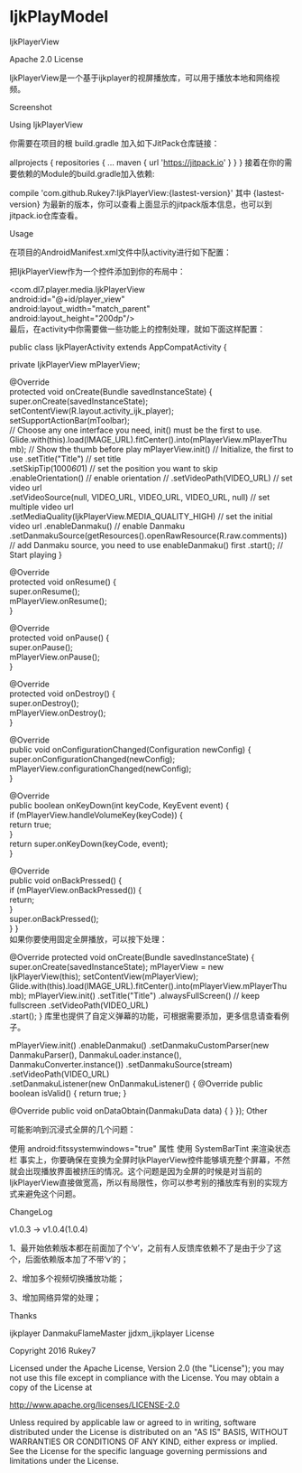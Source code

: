# IjkPlayModel

IjkPlayerView

Apache 2.0 License 

IjkPlayerView是一个基于ijkplayer的视屏播放库，可以用于播放本地和网络视频。

Screenshot



Using IjkPlayerView

你需要在项目的根 build.gradle 加入如下JitPack仓库链接：

allprojects {
repositories {
...
maven { url 'https://jitpack.io' }
}
}
接着在你的需要依赖的Module的build.gradle加入依赖:

compile 'com.github.Rukey7:IjkPlayerView:{lastest-version}'
其中 {lastest-version} 为最新的版本，你可以查看上面显示的jitpack版本信息，也可以到jitpack.io仓库查看。

Usage

在项目的AndroidManifest.xml文件中队activity进行如下配置：

<activity  
android:name=".IjkPlayerActivity"  
android:configChanges="orientation|keyboardHidden|screenSize"/>
把IjkPlayerView作为一个控件添加到你的布局中：

<com.dl7.player.media.IjkPlayerView  
android:id="@+id/player_view"  
android:layout_width="match_parent"  
android:layout_height="200dp"/>  
最后，在activity中你需要做一些功能上的控制处理，就如下面这样配置：

public class IjkPlayerActivity extends AppCompatActivity {  

private IjkPlayerView mPlayerView;  

@Override  
protected void onCreate(Bundle savedInstanceState) {  
super.onCreate(savedInstanceState);  
setContentView(R.layout.activity_ijk_player);  
setSupportActionBar(mToolbar);  
//  Choose any one interface you need, init() must be the first to use.
Glide.with(this).load(IMAGE_URL).fitCenter().into(mPlayerView.mPlayerThumb); // Show the thumb before play
mPlayerView.init()              // Initialize, the first to use 
.setTitle("Title")  	// set title  
.setSkipTip(1000*60*1)  // set the position you want to skip  
.enableOrientation()    // enable orientation 
//      .setVideoPath(VIDEO_URL)    // set video url  
.setVideoSource(null, VIDEO_URL, VIDEO_URL, VIDEO_URL, null) // set multiple video url  
.setMediaQuality(IjkPlayerView.MEDIA_QUALITY_HIGH)  // set the initial video url
.enableDanmaku()        // enable Danmaku  
.setDanmakuSource(getResources().openRawResource(R.raw.comments)) // add Danmaku source, you need to use enableDanmaku() first 
.start();   // Start playing 
}  

@Override  
protected void onResume() {  
super.onResume();  
mPlayerView.onResume();  
}  

@Override  
protected void onPause() {  
super.onPause();  
mPlayerView.onPause();  
}  

@Override  
protected void onDestroy() {  
super.onDestroy();  
mPlayerView.onDestroy();  
}  

@Override  
public void onConfigurationChanged(Configuration newConfig) {  
super.onConfigurationChanged(newConfig);  
mPlayerView.configurationChanged(newConfig);  
}  

@Override  
public boolean onKeyDown(int keyCode, KeyEvent event) {  
if (mPlayerView.handleVolumeKey(keyCode)) {  
return true;  
}  
return super.onKeyDown(keyCode, event);  
}  

@Override  
public void onBackPressed() {  
if (mPlayerView.onBackPressed()) {  
return;  
}  
super.onBackPressed();  
} 
}   
如果你要使用固定全屏播放，可以按下处理：


@Override
protected void onCreate(Bundle savedInstanceState) {
super.onCreate(savedInstanceState);
mPlayerView = new IjkPlayerView(this);
setContentView(mPlayerView);
Glide.with(this).load(IMAGE_URL).fitCenter().into(mPlayerView.mPlayerThumb);
mPlayerView.init()
.setTitle("Title")
.alwaysFullScreen()			// keep fullscreen
.setVideoPath(VIDEO_URL)	
.start();
}
库里也提供了自定义弹幕的功能，可根据需要添加，更多信息请查看例子。


mPlayerView.init()
.enableDanmaku()
.setDanmakuCustomParser(new DanmakuParser(), DanmakuLoader.instance(), DanmakuConverter.instance())
.setDanmakuSource(stream)
.setVideoPath(VIDEO_URL)	
.setDanmakuListener(new OnDanmakuListener<DanmakuData>() {
@Override
public boolean isValid() {
return true;
}

@Override
public void onDataObtain(DanmakuData data) {
}
});
Other

可能影响到沉浸式全屏的几个问题：

使用 android:fitssystemwindows="true" 属性
使用 SystemBarTint 来渲染状态栏
事实上，你要确保在变换为全屏时IjkPlayerView控件能够填充整个屏幕，不然就会出现播放界面被挤压的情况。这个问题是因为全屏的时候是对当前的IjkPlayerView直接做宽高，所以有局限性，你可以参考别的播放库有别的实现方式来避免这个问题。

ChangeLog

v1.0.3 -> v1.0.4(1.0.4)

1、最开始依赖版本都在前面加了个‘v’，之前有人反馈库依赖不了是由于少了这个，后面依赖版本加了不带‘v’的；

2、增加多个视频切换播放功能；

3、增加网络异常的处理；

Thanks

ijkplayer
DanmakuFlameMaster
jjdxm_ijkplayer
License

Copyright 2016 Rukey7

Licensed under the Apache License, Version 2.0 (the "License");
you may not use this file except in compliance with the License.
You may obtain a copy of the License at

http://www.apache.org/licenses/LICENSE-2.0

Unless required by applicable law or agreed to in writing, software
distributed under the License is distributed on an "AS IS" BASIS,
WITHOUT WARRANTIES OR CONDITIONS OF ANY KIND, either express or implied.
See the License for the specific language governing permissions and
limitations under the License.
